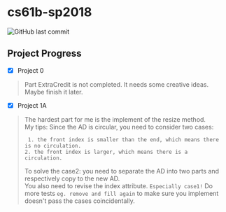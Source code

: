 # cs61b-sp2018
![GitHub last commit](https://img.shields.io/github/last-commit/xxxhol1c/cs61b-sp2018?color=9999FF)
## Project Progress 
- [x] Project 0
> Part ExtraCredit is not completed. It needs some creative ideas.  
> Maybe finish it later.
- [x] Project 1A   
>   The hardest part for me is the implement of the resize method.  
>   My tips:  Since the AD is circular, you need to consider two cases:  
>   
>   ` 1. the front index is smaller than the end, which means there is no circulation.`  
>   ` 2. the front index is larger, which means there is a circulation. `  
>   
>   To solve the case2: you need to separate the AD into two parts and respectively copy to the new AD.  
>   You also need to revise the index attribute. `Especially case1!` Do more tests `eg. remove and fill again` to make sure you implement doesn't pass the cases coincidentally.
